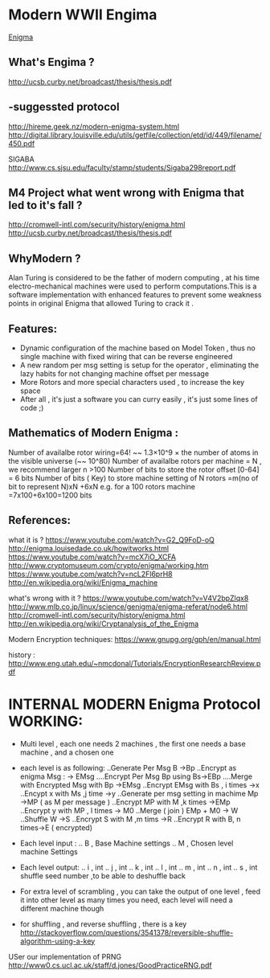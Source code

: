Modern WWII Engima
========
[Enigma](http://l2.yimg.com/bt/api/res/1.2/3xLnpXMlOtk3jVr7Xx7iug--/YXBwaWQ9eW5ld3M7cT04NQ--/http://media.zenfs.com/en-US/blogs/en-us-visit-britain-travel/Enigma.jpg "Engima")

What's Engima ?
----
http://ucsb.curby.net/broadcast/thesis/thesis.pdf

-suggessted protocol
---
http://hireme.geek.nz/modern-enigma-system.html
http://digital.library.louisville.edu/utils/getfile/collection/etd/id/449/filename/450.pdf

SIGABA 
http://www.cs.sjsu.edu/faculty/stamp/students/Sigaba298report.pdf

M4 Project 
what went wrong with Enigma that led to it's fall ?
----------------------------
http://cromwell-intl.com/security/history/enigma.html
http://ucsb.curby.net/broadcast/thesis/thesis.pdf

WhyModern ?
-----
Alan Turing is considered to be the father of modern computing , at his time electro-mechanical machines were used to perform computations.This is a software implementation with enhanced features to prevent some  weakness points in original Enigma that allowed Turing to crack it .

Features:
---
* Dynamic configuration of the machine based on Model Token , thus no single machine with fixed wiring that can be reverse engineered 
* A new random per msg setting is setup for the operator , eliminating the lazy habits for not changing machine offset per message 
* More Rotors and more special characters used , to increase the key space   
* After all , it's just a software you can curry easily , it's just some lines of code ;)

Mathematics of Modern Enigma :
----------------------------
Number of availalbe rotor wiring=64! ~~ 1.3×10^9 × the number of atoms in the visible universe (~~ 10^80)
Number of availalbe rotors per machine = N , we recommend larger n >100
Number of bits to store the rotor offset [0-64] = 6 bits
Number of bits ( Key) to store machine setting of N rotors =m(no of bit to represent N)xN +6xN
e.g. for a 100 rotors machine =7x100+6x100=1200 bits


References:
----------------
what it is ?
https://www.youtube.com/watch?v=G2_Q9FoD-oQ
http://enigma.louisedade.co.uk/howitworks.html
https://www.youtube.com/watch?v=mcX7iO_XCFA
http://www.cryptomuseum.com/crypto/enigma/working.htm
https://www.youtube.com/watch?v=ncL2Fl6prH8
http://en.wikipedia.org/wiki/Enigma_machine


what's wrong with it ?
https://www.youtube.com/watch?v=V4V2bpZlqx8
http://www.mlb.co.jp/linux/science/genigma/enigma-referat/node6.html
http://cromwell-intl.com/security/history/enigma.html
http://en.wikipedia.org/wiki/Cryptanalysis_of_the_Enigma


Modern Encryption techniques:
https://www.gnupg.org/gph/en/manual.html

history : http://www.eng.utah.edu/~nmcdonal/Tutorials/EncryptionResearchReview.pdf


INTERNAL MODERN Enigma Protocol WORKING:
====================
* Multi level , each one needs 2 machines , the first one needs a base machine , and a chosen one 
* each level is as following:
..Generate Per Msg B ->Bp
..Encrypt as enigma Msg : -> EMsg
....Encrypt Per Msg Bp using Bs->EBp
....Merge with Encrypted Msg with Bp ->EMsg
..Encrypt EMsg with Bs , i times ->x
..Encypt x with Ms ,j time ->y
..Generate per msg setting in machime Mp ->MP ( as M per message )
..Encrypt MP with M ,k times ->EMp
..Encrypt y with MP , l times -> M0
..Merge ( join ) EMp + M0 -> W
..Shuffle W ->S
..Encrypt S with M ,m tims ->R
..Encrypt R with B, n times->E ( encrypted)
* Each level input :
.. B , Base Machine settings
.. M , Chosen level machine Settings
* Each level output:
.. i , int 
.. j , int 
.. k , int 
.. l , int 
.. m , int 
.. n , int 
.. s , int shuffle seed number ,to be able to deshuffle back
* For extra level of scrambling , you can take the output of one level , feed it into other level as many times you need,
each level will need a different machine though



* for shuffling , and reverse shuffling , there is a key 
http://stackoverflow.com/questions/3541378/reversible-shuffle-algorithm-using-a-key

USer our implementation of PRNG 
http://www0.cs.ucl.ac.uk/staff/d.jones/GoodPracticeRNG.pdf
